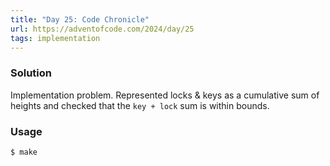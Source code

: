 ```yaml
---
title: "Day 25: Code Chronicle"
url: https://adventofcode.com/2024/day/25
tags: implementation
---
```


### Solution
Implementation problem. Represented locks & keys as a cumulative sum of heights and checked that the `key + lock` sum is within bounds.

### Usage
```
$ make
```
